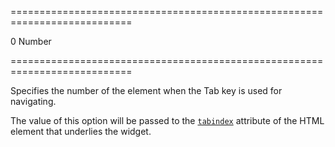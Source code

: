 ===========================================================================
<!--default-->0<!--/default-->
<!--type-->Number<!--/type-->
===========================================================================

<!--shortDescription-->
Specifies the number of the element when the Tab key is used for navigating.
<!--/shortDescription-->

<!--fullDescription-->
The value of this option will be passed to the [`tabindex`](https://www.w3schools.com/tags/att_global_tabindex.asp) attribute of the HTML element that underlies the widget.
<!--/fullDescription-->